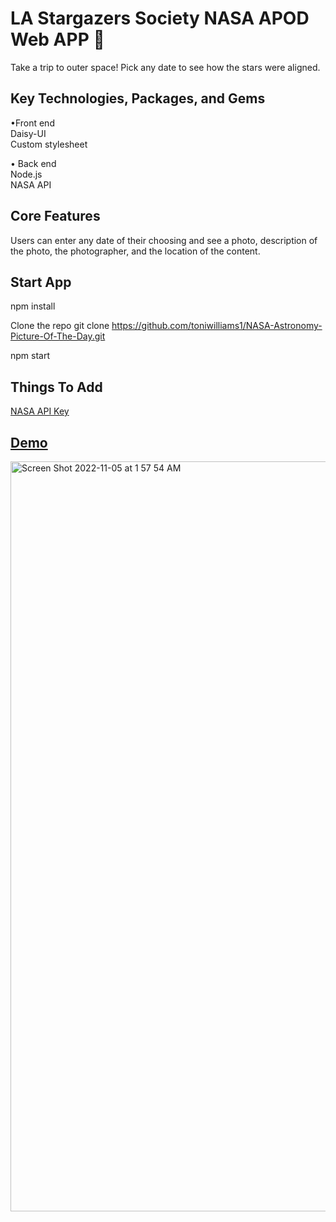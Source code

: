 
#  LA Stargazers Society NASA APOD Web APP 🚀

Take a trip to outer space! Pick any date to see how the stars were aligned.

## Key Technologies, Packages, and Gems

 •Front end <br>
Daisy-UI <br>
Custom stylesheet

 • Back end <br>
 Node.js <br>
NASA API

## Core Features
Users can enter any date of their choosing and see a photo, description of the photo, the photographer, and the location of the content.

## Start App

npm install

Clone the repo
git clone https://github.com/toniwilliams1/NASA-Astronomy-Picture-Of-The-Day.git

npm start

## Things To Add

[NASA API Key](https://api.nasa.gov/)

## [Demo](https://nasas-astronomy-picture-of-the-day.netlify.app/)
<img width="1200" alt="Screen Shot 2022-11-05 at 1 57 54 AM" src="https://user-images.githubusercontent.com/100317017/200104931-2b389eb6-26e2-485e-831f-194ce568d707.png">




